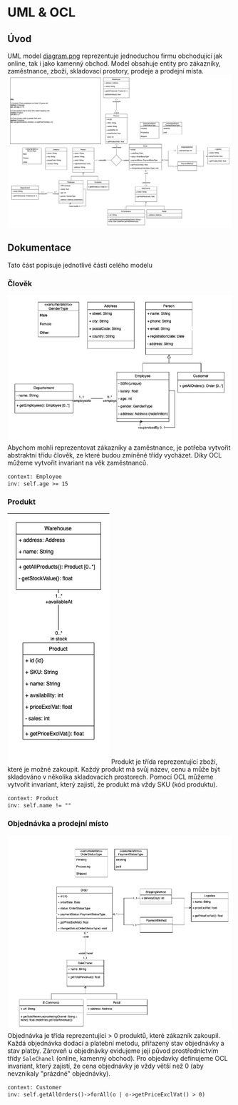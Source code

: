 # UML & OCL

## Úvod

UML model [diagram.png](diagram.png) reprezentuje jednoduchou firmu obchodující jak online, tak i jako kamenný obchod. Model 
obsahuje entity pro zákazníky, zaměstnance, zboží, skladovací prostory, prodeje a prodejní místa.
![UML diagram](diagram.png)

## Dokumentace
Tato část popisuje jednotlivé části celého modelu

### Člověk
![person](assets/person.png)
Abychom mohli reprezentovat zákazníky a zaměstnance, je potřeba vytvořit abstraktní třídu člověk, ze které budou zmíněné třídy vycházet.
Díky OCL můžeme vytvořit invariant na věk zaměstnanců.
```
context: Employee
inv: self.age >= 15
```

### Produkt
![product](assets/product.png)
Produkt je třída reprezentující zboží, které je možné zakoupit. Každý produkt má svůj název, cenu a může být skladováno v několika skladovacích prostorech.
Pomocí OCL můžeme vytvořit invariant, který zajistí, že produkt má vždy SKU (kód produktu).
```
context: Product
inv: self.name != ""
```

### Objednávka a prodejní místo
![order](assets/order_sale.png)
Objednávka je třída reprezentující > 0 produktů, které zákazník zakoupil. Každá objednávka dodací a platební metodu, přiřazený stav objednávky a stav platby.
Zároveň u objednávky evidujeme její původ prostřednictvím třídy `SaleChanel` (online, kamenný obchod).
Pro objedavky definujeme OCL invariant, který zajistí, že cena objednávky je vždy větší než 0 (aby nevznikaly "prázdné" objednávky).
```
context: Customer
inv: self.getAllOrders()->forAll(o | o->getPriceExclVat() > 0)
```